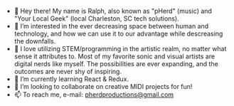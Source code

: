 - 👋 Hey there! My name is Ralph, also known as "pHerd" (music) and "Your Local Geek" (local Charleston, SC tech solutions).
- 👀 I’m interested in the ever decreasing space between human and technology, and how we can use it to our advantage while descreasing the downfalls.
- 💙 I love utilizing STEM/programming in the artistic realm, no matter what sense it attributes to. Most of my favorite sonic and visual artists are digital nerds like myself. The possibilities are ever expanding, and the outcomes are never shy of inspiring.
- 🌱 I’m currently learning React & Redux.
- 💞️ I’m looking to collaborate on creative MIDI projects for fun!
- 📫 To reach me, e-mail: pherdproductions@gmail.com

<!---
pHerdProductions/pHerdProductions is a ✨ special ✨ repository because its `README.md` (this file) appears on your GitHub profile.
You can click the Preview link to take a look at your changes.
--->
